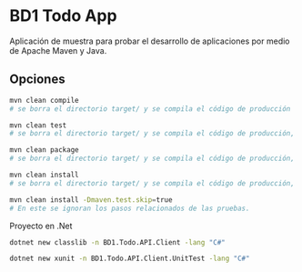 BD1 Todo App
============

Aplicación de muestra para probar el desarrollo de aplicaciones por medio de Apache Maven y Java.


## Opciones
```bash
mvn clean compile
# se borra el directorio target/ y se compila el código de producción

mvn clean test
# se borra el directorio target/ y se compila el código de producción, se compila el código de pruebas y se ejecutan las pruebas.

mvn clean package
# se borra el directorio target/ y se compila el código de producción, se compila el código de pruebas, se ejecutan las pruebas, se construye el .jar.

mvn clean install
# se borra el directorio target/ y se compila el código de producción, se compila el código de pruebas, se ejecutan las pruebas, se construye el .jar y se instala en el repositorio local de Maven (.m2/repository).

mvn clean install -Dmaven.test.skip=true
# En este se ignoran los pasos relacionados de las pruebas. 
```

Proyecto en .Net

```bash
dotnet new classlib -n BD1.Todo.API.Client -lang "C#"

dotnet new xunit -n BD1.Todo.API.Client.UnitTest -lang "C#"
```

